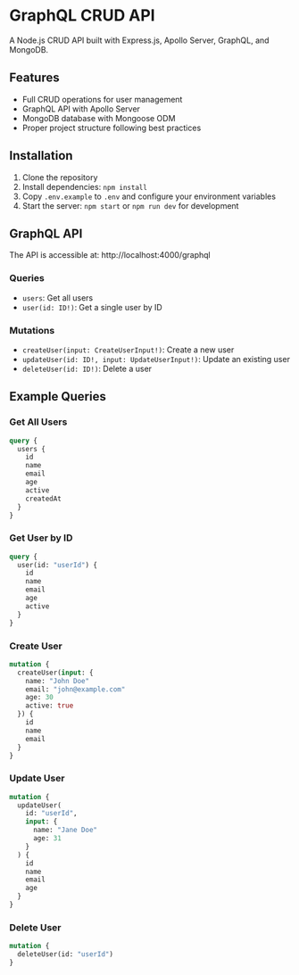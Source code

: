 # GraphQL CRUD API

A Node.js CRUD API built with Express.js, Apollo Server, GraphQL, and MongoDB.

## Features

- Full CRUD operations for user management
- GraphQL API with Apollo Server
- MongoDB database with Mongoose ODM
- Proper project structure following best practices

## Installation

1. Clone the repository
2. Install dependencies: `npm install`
3. Copy `.env.example` to `.env` and configure your environment variables
4. Start the server: `npm start` or `npm run dev` for development

## GraphQL API

The API is accessible at: http://localhost:4000/graphql

### Queries

- `users`: Get all users
- `user(id: ID!)`: Get a single user by ID

### Mutations

- `createUser(input: CreateUserInput!)`: Create a new user
- `updateUser(id: ID!, input: UpdateUserInput!)`: Update an existing user
- `deleteUser(id: ID!)`: Delete a user

## Example Queries

### Get All Users

```graphql
query {
  users {
    id
    name
    email
    age
    active
    createdAt
  }
}
```

### Get User by ID

```graphql
query {
  user(id: "userId") {
    id
    name
    email
    age
    active
  }
}
```

### Create User

```graphql
mutation {
  createUser(input: {
    name: "John Doe"
    email: "john@example.com"
    age: 30
    active: true
  }) {
    id
    name
    email
  }
}
```

### Update User

```graphql
mutation {
  updateUser(
    id: "userId",
    input: {
      name: "Jane Doe"
      age: 31
    }
  ) {
    id
    name
    email
    age
  }
}
```

### Delete User

```graphql
mutation {
  deleteUser(id: "userId")
}
```